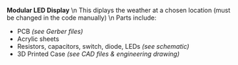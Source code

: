 **Modular LED Display**
\n This diplays the weather at a chosen location (must be changed in the code manually) 
\n Parts include:
- PCB _(see Gerber files)_
- Acrylic sheets
- Resistors, capacitors, switch, diode, LEDs _(see schematic)_
- 3D Printed Case _(see CAD files & engineering drawing)_
